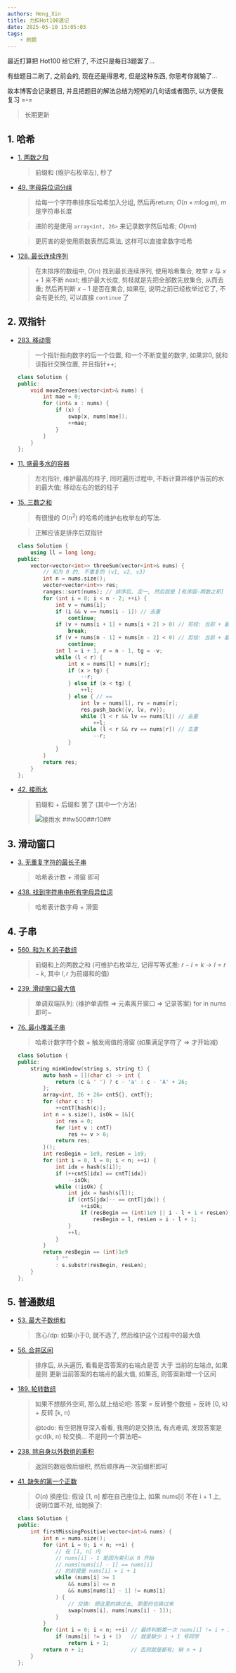```yaml
---
authors: Heng_Xin
title: 力扣Hot100速记
date: 2025-05-10 15:05:03
tags:
    - 刷题
---
```


最近打算把 Hot100 给它肝了, 不过只是每日3题罢了...

有些题目二刷了, 之前会的, 现在还是得思考, 但是这种东西, 你思考你就输了...

故本博客会记录题目, 并且把题目的解法总结为短短的几句话或者图示, 以方便我复习 =-=

> 长期更新

<!-- truncate -->

## 1. 哈希

- [1. 两数之和](https://leetcode.cn/problems/two-sum/description/)

    > 前缀和 (维护右枚举左), 秒了

- [49. 字母异位词分组](https://leetcode.cn/problems/group-anagrams/)

    > 给每一个字符串排序后哈希加入分组, 然后再return; $O(n \times m \log{m} )$, $m$ 是字符串长度

    > 进阶的是使用 `array<int, 26>` 来记录数字然后哈希; $O(n m)$

    > 更厉害的是使用质数表然后乘法, 这样可以直接拿数字哈希

- [128. 最长连续序列](https://leetcode.cn/problems/longest-consecutive-sequence/)
  
    > 在未排序的数组中, $O(n)$ 找到最长连续序列, 使用哈希集合, 枚举 $x$ 与 $x + 1$ 来不断 next; 维护最大长度, 剪枝就是先把全部数先放集合, 从而去重; 然后再判断 $x - 1$ 是否在集合, 如果在, 说明之前已经枚举过它了, 不会有更长的, 可以直接 `continue` 了

## 2. 双指针

- [283. 移动零](https://leetcode.cn/problems/move-zeroes/)

    > 一个指针指向数字的后一个位置, 和一个不断变量的数字, 如果非0, 就和该指针交换位置, 并且指针++;

    ```cpp
    class Solution {
    public:
        void moveZeroes(vector<int>& nums) {
            int mae = 0;
            for (int& x : nums) {
                if (x) {
                    swap(x, nums[mae]);
                    ++mae;
                }
            }
        }
    };
    ```

- [11. 盛最多水的容器](https://leetcode.cn/problems/container-with-most-water/)

    > 左右指针, 维护最高的柱子, 同时遍历过程中, 不断计算并维护当前的水的最大值; 移动左右的低的柱子

- [15. 三数之和](https://leetcode.cn/problems/3sum/)

    > 有很慢的 $O(n^2)$ 的哈希的维护右枚举左的写法.

    > 正解应该是排序后双指针

    ```cpp
    class Solution {
        using ll = long long;
    public:
        vector<vector<int>> threeSum(vector<int>& nums) {
            // 和为 0 的, 不重复的 (v1, v2, v3)
            int n = nums.size();
            vector<vector<int>> res;
            ranges::sort(nums); // 排序后, 定一, 然后就是 [有序版-两数之和]
            for (int i = 0; i < n - 2; ++i) {
                int v = nums[i];
                if (i && v == nums[i - 1]) // 去重
                    continue;
                if (v + nums[i + 1] + nums[i + 2] > 0) // 剪枝: 当前 + 最小 > 0 => 不可能会 == 0
                    break;
                if (v + nums[n - 1] + nums[n - 2] < 0) // 剪枝: 当前 + 最大 < 0 => 目前不会 == 0
                    continue;
                int l = i + 1, r = n - 1, tg = -v;
                while (l < r) {
                    int x = nums[l] + nums[r];
                    if (x > tg) {
                        --r;
                    } else if (x < tg) {
                        ++l;
                    } else { // ==
                        int lv = nums[l], rv = nums[r];
                        res.push_back({v, lv, rv});
                        while (l < r && lv == nums[l]) // 去重
                            ++l;
                        while (l < r && rv == nums[r]) // 去重
                            --r;
                    }
                }
            }
            return res;
        }
    };
    ```

- [42. 接雨水](https://leetcode.cn/problems/trapping-rain-water/)

    > 前缀和 + 后缀和 罢了 (其中一个方法)
    >
    > ![接雨水 ##w500##r10##](PixPin_2025-05-10_16-25-27.png)

## 3. 滑动窗口

- [3. 无重复字符的最长子串](https://leetcode.cn/problems/longest-substring-without-repeating-characters/)

    > 哈希表计数 + 滑窗 即可

- [438. 找到字符串中所有字母异位词](https://leetcode.cn/problems/find-all-anagrams-in-a-string/)
  
    > 哈希表计数字母 + 滑窗

## 4. 子串

- [560. 和为 K 的子数组](https://leetcode.cn/problems/subarray-sum-equals-k/)

    > 前缀和上的两数之和 (可维护右枚举左, 记得写等式推: $r - l = k \to l = r - k$, 其中 $l, r$ 为前缀和的值)

- [239. 滑动窗口最大值](https://leetcode.cn/problems/sliding-window-maximum/)

    > 单调双端队列: {维护单调性 => 元素离开窗口 => 记录答案} for in nums 即可~

- [76. 最小覆盖子串](https://leetcode.cn/problems/minimum-window-substring/)

    > 哈希计数字符个数 + 触发阈值的滑窗 (如果满足字符了 => 才开始减)

    ```cpp
    class Solution {
    public:
        string minWindow(string s, string t) {
            auto hash = [](char c) -> int {
                return (c & ' ') ? c - 'a' : c - 'A' + 26;
            };
            array<int, 26 + 26> cntS{}, cntT{};
            for (char c : t)
                ++cntT[hash(c)];
            int n = s.size(), isOk = [&]{
                int res = 0;
                for (int v : cntT)
                    res += v > 0;
                return res;
            }();
            int resBegin = 1e9, resLen = 1e9;
            for (int i = 0, l = 0; i < n; ++i) {
                int idx = hash(s[i]);
                if (++cntS[idx] == cntT[idx])
                    --isOk;
                while (!isOk) {
                    int jdx = hash(s[l]);
                    if (cntS[jdx]-- == cntT[jdx]) {
                        ++isOk;
                        if (resBegin == (int)1e9 || i - l + 1 < resLen)
                            resBegin = l, resLen = i - l + 1;
                    }
                    ++l;
                }
            }
            return resBegin == (int)1e9
                ? ""
                : s.substr(resBegin, resLen);
        }
    };
    ```

## 5. 普通数组

- [53. 最大子数组和](https://leetcode.cn/problems/maximum-subarray/)

    > 贪心/dp: 如果小于0, 就不选了, 然后维护这个过程中的最大值

- [56. 合并区间](https://leetcode.cn/problems/merge-intervals/)

    > 排序后, 从头遍历, 看看是否答案的右端点是否 大于 当前的左端点, 如果是则 更新当前答案的右端点的最大值, 如果否, 则答案新增一个区间

- [189. 轮转数组](https://leetcode.cn/problems/rotate-array/)

    > 如果不想额外空间, 那么就上结论吧: 答案 = 反转整个数组 + 反转 [0, k) + 反转 [k, n)
    >
    > @todo: 有空把推导深入看看, 我用的是交换法, 有点难调, 发现答案是 gcd(k, n) 轮交换... 不是同一个算法吧~

- [238. 除自身以外数组的乘积](https://leetcode.cn/problems/product-of-array-except-self/)

    > 返回的数组做后缀积, 然后顺序再一次前缀积即可

- [41. 缺失的第一个正数](https://leetcode.cn/problems/first-missing-positive/)

    > $O(n)$ 换座位: 假设 [1, n] 都在自己座位上, 如果 nums[i] 不在 i + 1 上, 说明位置不对, 给她换了:

    ```cpp
    class Solution {
    public:
        int firstMissingPositive(vector<int>& nums) {
            int n = nums.size();
            for (int i = 0; i < n; ++i) {
                // 在 [1, n] 内
                // nums[i] - 1 是因为索引从 0 开始
                // nums[nums[i] - 1] == nums[i]
                // 的前提是 nums[i] = i + 1
                while (nums[i] >= 1 
                    && nums[i] <= n 
                    && nums[nums[i] - 1] != nums[i]
                ) {
                    // 交换: 把这里的换过去, 那里的也换过来
                    swap(nums[i], nums[nums[i] - 1]);
                }
            }
            for (int i = 0; i < n; ++i) // 最终判断第一次 nums[i] != i + 1 的
                if (nums[i] != i + 1)   // 就是缺少 i + 1 号同学
                    return i + 1;
            return n + 1;               // 否则就是都有; 缺 n + 1
        }
    };
    ```